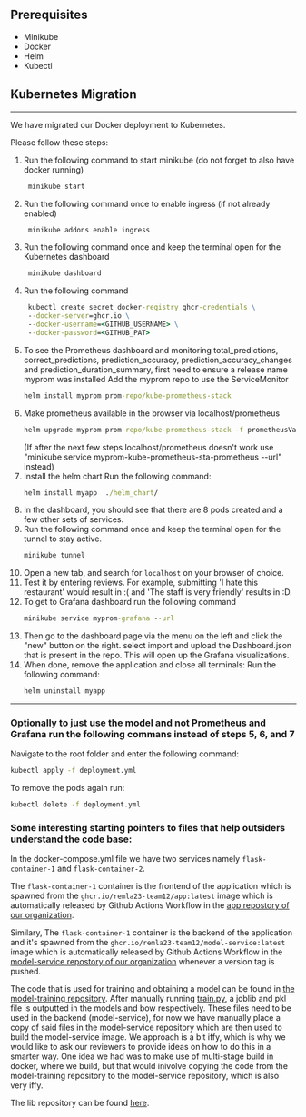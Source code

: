 ## Prerequisites

- Minikube
- Docker
- Helm
- Kubectl

## Kubernetes Migration
---
We have migrated our Docker deployment to Kubernetes.

Please follow these steps:
1. Run the  following command to start minikube (do not forget to also have docker running)
   ```bat
    minikube start
    ```
2. Run the following command once to enable ingress (if not already enabled)
   ```bat
    minikube addons enable ingress
    ```
3. Run the following command once and keep the terminal open for the Kubernetes dashboard
   ```bat
    minikube dashboard
    ```
4. Run the following command
   ```bat
    kubectl create secret docker-registry ghcr-credentials \
    --docker-server=ghcr.io \
    --docker-username=<GITHUB_USERNAME> \
    --docker-password=<GITHUB_PAT>
    ```
5. To see the Prometheus dashboard and monitoring total_predictions, correct_predictions, prediction_accuracy, prediction_accuracy_changes and prediction_duration_summary, first need to ensure a release name myprom was installed
    Add the myprom repo to use the ServiceMonitor
    ```bat
    helm install myprom prom-repo/kube-prometheus-stack   
    ```
6. Make prometheus available in the browser via localhost/prometheus
    ```bat
    helm upgrade myprom prom-repo/kube-prometheus-stack -f prometheusValues.yaml
    ```
    (If after the next few steps localhost/prometheus doesn't work use "minikube service myprom-kube-prometheus-sta-prometheus --url" instead)
7. Install the helm chart
    Run the following command:
    ```bat
    helm install myapp  ./helm_chart/
    ```
7. In the dashboard, you should see that there are 8 pods created and a few other sets of services.
8. Run the following command once and keep the terminal open for the tunnel to stay active.
    ```bat
    minikube tunnel
    ```
9. Open a new tab, and search for `localhost` on your browser of choice.
10. Test it by entering reviews. For example, submitting 'I hate this restaurant' would result in :( and 'The staff is very friendly' results in :D.
11. To get to Grafana dashboard run the following command
    ```bat
    minikube service myprom-grafana --url
    ```
13. Then go to the dashboard page via the menu on the left and click the "new" button on the right. select import and upload the Dashboard.json that is present in the repo. This will open up the Grafana visualizations.
12. When done, remove the application and close all terminals: 
    Run the following command:
    ```bat
    helm uninstall myapp
    ```
---

### Optionally to just use the model and not Prometheus and Grafana run the following commans instead of steps 5, 6, and 7
   Navigate to the root folder and enter the following command:
```bat
kubectl apply -f deployment.yml
```

To remove the pods again run:
 ```bat
 kubectl delete -f deployment.yml
 ```

### Some interesting starting pointers to files that help outsiders understand the code base:
In the docker-compose.yml file we have two services namely `flask-container-1` and `flask-container-2`. 

The `flask-container-1` container is the frontend of the application which is spawned from the `ghcr.io/remla23-team12/app:latest` image which is automatically released by Github Actions Workflow in the [app repostory of our organization](https://github.com/remla23-team12/app).

Similary, The `flask-container-1` container is the backend of the application and it's spawned from the `ghcr.io/remla23-team12/model-service:latest` image which is automatically released by Github Actions Workflow in the [model-service repostory of our organization](https://github.com/remla23-team12/model-service) whenever a version tag is pushed.

The code that is used for training and obtaining a model can be found in [the model-training repository](https://github.com/remla23-team12/model-training). After manually running [train.py](https://github.com/remla23-team12/model-training/blob/main/train.py), a joblib and pkl file is outputted in the models and bow respectively. These files need to be used in the backend (model-service), for now we have manually place a copy of said files in the model-service repository which are then used to build the model-service image. We approach is a bit iffy, which is why we would like to ask our reviewers to provide ideas on how to do this in a smarter way. One idea we had was to make use of multi-stage build in docker, where we build, but that would inivolve copying the code from the model-training repository to the model-service repository, which is also very iffy.

The lib repository can be found [here](https://github.com/remla23-team12/lib).

